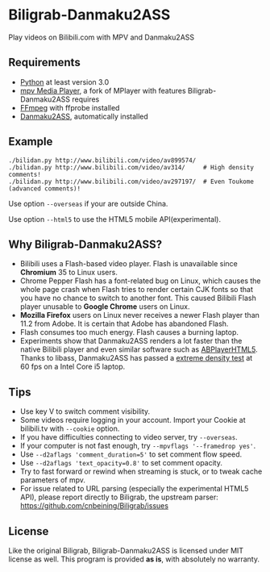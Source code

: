 Biligrab-Danmaku2ASS
====================

Play videos on Bilibili.com with MPV and Danmaku2ASS


Requirements
------------

- [Python](https://www.python.org/) at least version 3.0
- [mpv Media Player](http://mpv.io/), a fork of MPlayer with features
  Biligrab-Danmaku2ASS requires
- [FFmpeg](https://www.ffmpeg.org/) with ffprobe installed
- [Danmaku2ASS](https://github.com/m13253/danmaku2ass), automatically installed

Example
-----

```
./bilidan.py http://www.bilibili.com/video/av899574/
./bilidan.py http://www.bilibili.com/video/av314/     # High density comments!
./bilidan.py http://www.bilibili.com/video/av297197/  # Even Toukome (advanced comments)!
```
Use option `--overseas` if your are outside China.

Use option `--html5` to use the HTML5 mobile API(experimental).


Why Biligrab-Danmaku2ASS?
-------------------------

- Bilibili uses a Flash-based video player. Flash is unavailable since
  **Chromium** 35 to Linux users.
- Chrome Pepper Flash has a font-related bug on Linux, which causes the whole
  page crash when Flash tries to render certain CJK fonts so that you have no
  chance to switch to another font. This caused Bilibili Flash player unusable
  to **Google Chrome** users on Linux.
- **Mozilla Firefox** users on Linux never receives a newer Flash player than
  11.2 from Adobe. It is certain that Adobe has abandoned Flash.
- Flash consumes too much energy. Flash causes a burning laptop.
- Experiments show that Danmaku2ASS renders a lot faster than the native
  Bilibili player and even similar software such as
  [ABPlayerHTML5](https://github.com/jabbany/ABPlayerHTML5). Thanks to libass,
  Danmaku2ASS has passed a
  [extreme density test](http://www.bilibili.com/video/av332732/index_7.html) at
  60 fps on a Intel Core i5 laptop.


Tips
----

- Use key V to switch comment visibility.
- Some videos require logging in your account. Import your Cookie at bilibili.tv
  with `--cookie` option.
- If you have difficulties connecting to video server, try `--overseas`.
- If your computer is not fast enough, try `--mpvflags '--framedrop yes'`.
- Use `--d2aflags 'comment_duration=5'` to set comment flow speed.
- Use `--d2aflags 'text_opacity=0.8'` to set comment opacity.
- Try to fast forward or rewind when streaming is stuck, or to tweak cache
  parameters of mpv.
- For issue related to URL parsing (especially the experimental HTML5 API), 
  please report directly to Biligrab, the upstream parser:
  https://github.com/cnbeining/Biligrab/issues

License
-------

Like the original Biligrab, Biligrab-Danmaku2ASS is licensed under MIT license
as well. This program is provided **as is**, with absolutely no warranty.
